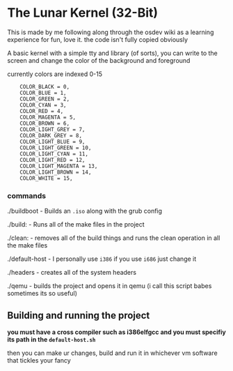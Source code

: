 
# The Lunar Kernel (32-Bit)
This is made by me following along through the osdev wiki as a learning experience for fun, love it. the code isn't fully copied obviously

A basic kernel with a simple tty and library (of sorts), you can write to the screen and change the color of the background and foreground

currently colors are indexed 0-15
```
	COLOR_BLACK = 0,
	COLOR_BLUE = 1,
	COLOR_GREEN = 2,
	COLOR_CYAN = 3,
	COLOR_RED = 4,
	COLOR_MAGENTA = 5,
	COLOR_BROWN = 6,
	COLOR_LIGHT_GREY = 7,
	COLOR_DARK_GREY = 8,
	COLOR_LIGHT_BLUE = 9,
	COLOR_LIGHT_GREEN = 10,
	COLOR_LIGHT_CYAN = 11,
	COLOR_LIGHT_RED = 12,
	COLOR_LIGHT_MAGENTA = 13,
	COLOR_LIGHT_BROWN = 14,
	COLOR_WHITE = 15,
```

### commands
./buildboot - Builds an `.iso` along with the grub config

./build:    - Runs all of the make files in the project

./clean:    - removes all of the build things and runs the clean operation in all the make files

./default-host  - I personally use `i386` if you use `i686` just change it

./headers   - creates all of the system headers

./qemu      - builds the project and opens it in qemu (i call this script babes sometimes its so useful)




## Building and running the project
**you must have a cross compiler such as i386elfgcc and you must specifiy its path in the `default-host.sh`**

then you can make ur changes, build and run it in whichever vm software that tickles your fancy
